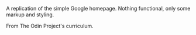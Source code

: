 A replication of the simple Google homepage. Nothing functional, only some markup and styling.

From The Odin Project's curriculum.